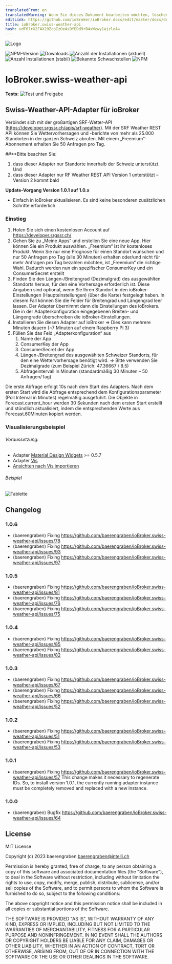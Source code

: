 ```yaml
---
translatedFrom: en
translatedWarning: Wenn Sie dieses Dokument bearbeiten möchten, löschen Sie bitte das Feld "translationsFrom". Andernfalls wird dieses Dokument automatisch erneut übersetzt
editLink: https://github.com/ioBroker/ioBroker.docs/edit/master/docs/de/adapterref/iobroker.swiss-weather-api/README.md
title: ioBroker.swiss-weather-api
hash: udF67rX2FAX29ZcoIzOeAsDYEDd9rB4xWzwy1ajzloA=
---
```

![Logo](../../../en/adapterref/iobroker.swiss-weather-api/admin/swiss-weather-api.png)

![NPM-Version](http://img.shields.io/npm/v/iobroker.swiss-weather-api.svg)
![Downloads](https://img.shields.io/npm/dm/iobroker.swiss-weather-api.svg)
![Anzahl der Installationen (aktuell)](http://iobroker.live/badges/swiss-weather-api-installed.svg)
![Anzahl Installationen (stabil)](http://iobroker.live/badges/swiss-weather-api-stable.svg)
![Bekannte Schwachstellen](https://snyk.io/test/github/baerengraben/ioBroker.swiss-weather-api/badge.svg)
![NPM](https://nodei.co/npm/iobroker.swiss-weather-api.png?downloads=true)

# IoBroker.swiss-weather-api
**Tests:** ![Test und Freigabe](https://github.com/baerengraben/ioBroker.swiss-weather-api/workflows/Test%20and%20Release/badge.svg)

## Swiss-Weather-API-Adapter für ioBroker
Verbindet sich mit der großartigen SRF-Wetter-API (https://developer.srgssr.ch/apis/srf-weather).
Mit der SRF Weather REST API können Sie Wettervorhersagen und -berichte von mehr als 25.000 Standorten in der ganzen Schweiz abrufen. Mit einem „Freemium“-Abonnement erhalten Sie 50 Anfragen pro Tag.

##**Bitte beachten Sie:
1. dass dieser Adapter nur Standorte innerhalb der Schweiz unterstützt. Und
1. dass dieser Adapter nur RF Weather REST API Version 1 unterstützt – Version 2 kommt bald

**Update-Vorgang Version 1.0.1 auf 1.0.x**

- Einfach in ioBroker aktualisieren. Es sind keine besonderen zusätzlichen Schritte erforderlich

### Einstieg
1. Holen Sie sich einen kostenlosen Account auf https://developer.srgssr.ch/
1. Gehen Sie zu „Meine Apps“ und erstellen Sie eine neue App. Hier können Sie ein Produkt auswählen. „Freemium“ ist ihr kostenloses Produkt. Wenn Sie nur eine Prognose für einen Standort wünschen und nur 50 Anfragen pro Tag (alle 30 Minuten) erhalten oder/und nicht für mehr Anfragen pro Tag bezahlen möchten, ist „Freemium“ die richtige Wahl. Dadurch werden nun ein spezifischer ConsumerKey und ein ConsumerSecret erstellt
1. Finden Sie den Längen-/Breitengrad (Dezimalgrad) des ausgewählten Standorts heraus, für den eine Vorhersage erforderlich ist. Diese Angaben sind optional, wenn Sie Ihren Standort in den ioBroker-Einstellungen (Haupteinstellungen) (über die Karte) festgelegt haben. In diesem Fall können Sie die Felder für Breitengrad und Längengrad leer lassen. Der Adapter übernimmt dann die Einstellungen des ioBrokers. Die in der Adapterkonfiguration eingegebenen Breiten- und Längengrade überschreiben die ioBroker-Einstellungen.
1. Installieren Sie diesen Adapter auf ioBroker => Dies kann mehrere Minuten dauern (~7 Minuten auf einem Raspberry Pi 3)
1. Füllen Sie das Feld „Adapterkonfiguration“ aus
   1. Name der App
   1. ConsumerKey der App
   1. ConsumerSecret der App
   1. Längen-/Breitengrad des ausgewählten Schweizer Standorts, für den eine Wettervorhersage benötigt wird. => Bitte verwenden Sie Dezimalgrade (zum Beispiel Zürich: 47.36667 / 8.5)
   1. Abfrageintervall in Minuten (standardmäßig 30 Minuten – 50 Anfragen/Tag)

Die erste Abfrage erfolgt 10s nach dem Start des Adapters. Nach dem ersten Start wird die Abfrage entsprechend dem Konfigurationsparameter (Poll Interval in Minutes) regelmäßig ausgeführt.
Die Objekte in Forecast.current_hour werden 30 Sekunden nach dem ersten Start erstellt und stündlich aktualisiert, indem die entsprechenden Werte aus Forecast.60Minuten kopiert werden.

### Visualisierungsbeispiel
###### Voraussetzung:
* Adapter [Material Design Widgets](https://github.com/Scrounger/ioBroker.vis-materialdesign) >= 0.5.7
* Adapter [Vis](https://github.com/iobroker/iobroker.vis/blob/master/README.md)
* [Ansichten nach Vis importieren](https://github.com/baerengraben/ioBroker.swiss-weather-api/tree/master/views)

###### Beispiel
![Tablette](../../../en/adapterref/iobroker.swiss-weather-api/doc/Wettervorhersage_visu_anim.gif)

## Changelog

<!--
  Placeholder for the next version (at the beginning of the line):
  ### **WORK IN PROGRESS**
-->

### 1.0.6
* (baerengraben) Fixing https://github.com/baerengraben/ioBroker.swiss-weather-api/issues/78
* (baerengraben) Fixing https://github.com/baerengraben/ioBroker.swiss-weather-api/issues/93
* (baerengraben) Fixing https://github.com/baerengraben/ioBroker.swiss-weather-api/issues/97

### 1.0.5
* (baerengraben) Fixing https://github.com/baerengraben/ioBroker.swiss-weather-api/issues/81
* (baerengraben) Fixing https://github.com/baerengraben/ioBroker.swiss-weather-api/issues/76
* (baerengraben) Fixing https://github.com/baerengraben/ioBroker.swiss-weather-api/issues/75

### 1.0.4
* (baerengraben) Fixing https://github.com/baerengraben/ioBroker.swiss-weather-api/issues/85
* (baerengraben) Fixing https://github.com/baerengraben/ioBroker.swiss-weather-api/issues/82

### 1.0.3
* (baerengraben) Fixing https://github.com/baerengraben/ioBroker.swiss-weather-api/issues/67
* (baerengraben) Fixing https://github.com/baerengraben/ioBroker.swiss-weather-api/issues/66
* (baerengraben) Fixing https://github.com/baerengraben/ioBroker.swiss-weather-api/issues/52

### 1.0.2
* (baerengraben) Fixing https://github.com/baerengraben/ioBroker.swiss-weather-api/issues/51
* (baerengraben) Fixing https://github.com/baerengraben/ioBroker.swiss-weather-api/issues/53

### 1.0.1
* (baerengraben) Fixing https://github.com/baerengraben/ioBroker.swiss-weather-api/issues/57
This change makes it necessary to regenerate IDs. So, to install version 1.0.1, the currently running adapter instance must be completely removed and replaced with a new instance.

### 1.0.0
* (baerengraben) Bugfix https://github.com/baerengraben/ioBroker.swiss-weather-api/issues/64

## License
MIT License

Copyright (c) 2023 baerengraben <baerengraben@intelli.ch>

Permission is hereby granted, free of charge, to any person obtaining a copy
of this software and associated documentation files (the "Software"), to deal
in the Software without restriction, including without limitation the rights
to use, copy, modify, merge, publish, distribute, sublicense, and/or sell
copies of the Software, and to permit persons to whom the Software is
furnished to do so, subject to the following conditions:

The above copyright notice and this permission notice shall be included in all
copies or substantial portions of the Software.

THE SOFTWARE IS PROVIDED "AS IS", WITHOUT WARRANTY OF ANY KIND, EXPRESS OR
IMPLIED, INCLUDING BUT NOT LIMITED TO THE WARRANTIES OF MERCHANTABILITY,
FITNESS FOR A PARTICULAR PURPOSE AND NONINFRINGEMENT. IN NO EVENT SHALL THE
AUTHORS OR COPYRIGHT HOLDERS BE LIABLE FOR ANY CLAIM, DAMAGES OR OTHER
LIABILITY, WHETHER IN AN ACTION OF CONTRACT, TORT OR OTHERWISE, ARISING FROM,
OUT OF OR IN CONNECTION WITH THE SOFTWARE OR THE USE OR OTHER DEALINGS IN THE
SOFTWARE.